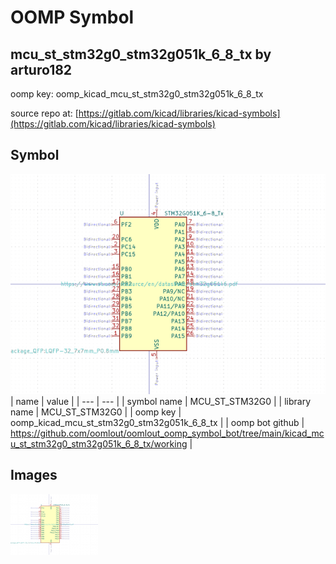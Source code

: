 # OOMP Symbol  
## mcu_st_stm32g0_stm32g051k_6_8_tx  by arturo182  
  
oomp key: oomp_kicad_mcu_st_stm32g0_stm32g051k_6_8_tx  
  
source repo at: [https://gitlab.com/kicad/libraries/kicad-symbols](https://gitlab.com/kicad/libraries/kicad-symbols)  
## Symbol  
  
[![working.png](working_600.png)](working.png)  
| name | value | 
| --- | --- | 
| symbol name | MCU_ST_STM32G0 | 
| library name | MCU_ST_STM32G0 | 
| oomp key | oomp_kicad_mcu_st_stm32g0_stm32g051k_6_8_tx | 
| oomp bot github | https://github.com/oomlout/oomlout_oomp_symbol_bot/tree/main/kicad_mcu_st_stm32g0_stm32g051k_6_8_tx/working | 
## Images  
  
[![working.png](working_140.png)](working.png)  
